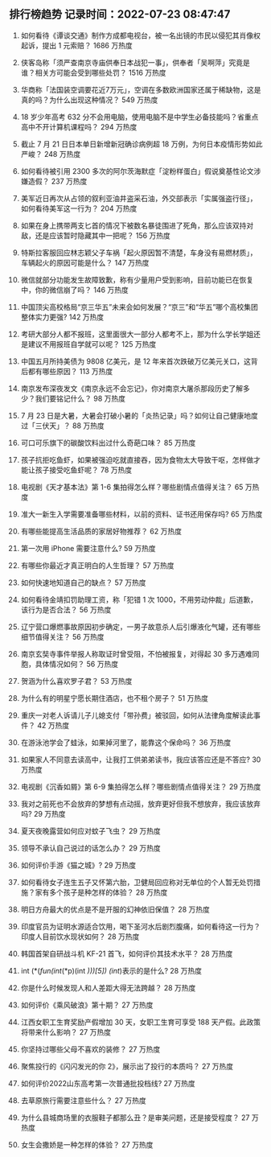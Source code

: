 
## 排行榜趋势 记录时间：2022-07-23 08:47:47
  
  1. 如何看待《谭谈交通》制作方成都电视台，被一名出镜的市民以侵犯其肖像权起诉，提出 1 元索赔？ 1686 万热度
    
  2. 侠客岛称「须严查南京寺庙供奉日本战犯一事」，供奉者「吴啊萍」究竟是谁？相关方可能会受到哪些处罚？ 1516 万热度
    
  3. 华商称「法国装空调要花近7万元」，空调在多数欧洲国家还属于稀缺物，这是真的吗？为什么出现这种情况？ 549 万热度
    
  4. 18 岁少年高考 632 分不会用电脑，使用电脑不是中学生必备技能吗？省重点高中不开计算机课程吗？ 294 万热度
    
  5. 截止 7 月 21 日日本单日新增新冠确诊病例超 18 万例，为何日本疫情形势如此严峻？ 248 万热度
    
  6. 如何看待被引用 2300 多次的阿尔茨海默症「淀粉样蛋白」假说奠基性论文涉嫌造假？ 237 万热度
    
  7. 美军近日再次从占领的叙利亚油井盗采石油，外交部表示「实属强盗行径」，如何看待美军这一行为？ 204 万热度
    
  8. 如果在身上携带两支匕首的情况下被数名暴徒围进了死角，那么应该双持对敌，还是应该暂时隐藏其中一把呢？ 156 万热度
    
  9. 特斯拉客服回应林志颖父子车祸「起火原因暂不清楚，车身没有易燃材质」，车辆起火的原因可能是什么？ 147 万热度
    
  10. 微信就部分功能发生故障致歉，称有少量用户受到影响，目前功能已在恢复中，你的微信崩了吗？ 146 万热度
    
  11. 中国顶尖高校格局“京三华五”未来会如何发展？“京三”和“华五”哪个高校集团整体实力更强? 142 万热度
    
  12. 考研大部分人都不报班，这里面很大一部分人都考不上，那为什么学长学姐还是建议不用报班自学就可以呢？ 125 万热度
    
  13. 中国五月所持美债为 9808 亿美元，是 12 年来首次跌破万亿美元关口，这背后都有哪些原因？ 113 万热度
    
  14. 南京发布深夜发文《南京永远不会忘记》，你对南京大屠杀那段历史了解多少？我们要铭记什么？ 98 万热度
    
  15. 7 月 23 日是大暑，大暑会打破小暑的「炎热记录」吗？如何让自己健康地度过「三伏天」？ 88 万热度
    
  16. 可口可乐旗下的碳酸饮料出过什么奇葩口味？ 85 万热度
    
  17. 孩子抗拒吃鱼虾，如果被强迫吃就直接吞，因为食物太大导致干呕，怎样做才能让孩子接受吃鱼虾呢？ 78 万热度
    
  18. 电视剧《天才基本法》第 1-6 集拍得怎么样？哪些剧情点值得关注？ 65 万热度
    
  19. 准大一新生入学需要准备哪些材料，以前的资料、证书还用保存吗? 65 万热度
    
  20. 有哪些能提高生活品质的家居好物推荐？ 62 万热度
    
  21. 第一次用 iPhone 需要注意什么? 59 万热度
    
  22. 有哪些你最近才真正明白的人生哲理？ 57 万热度
    
  23. 如何快速地知道自己的缺点？ 57 万热度
    
  24. 如何看待金靖扣罚助理工资，称「犯错 1 次 1000，不用劳动仲裁」后道歉，该行为是否合法？ 56 万热度
    
  25. 辽宁营口爆燃事故原因初步确定，一男子故意杀人后引爆液化气罐，还有哪些细节值得关注？ 56 万热度
    
  26. 南京玄奘寺事件举报人称取证时曾受阻，不怕被报复，对得起 30 多万遇难同胞，具体情况如何？ 56 万热度
    
  27. 贺涵为什么喜欢罗子君？ 53 万热度
    
  28. 为什么有的明星宁愿长期住酒店，也不租个房子？ 51 万热度
    
  29. 重庆一对老人诉请儿子儿媳支付「带孙费」被驳回，如何从法律角度解读此事件？ 42 万热度
    
  30. 在游泳池学会了蛙泳，如果掉河里了，能靠这个保命吗？ 36 万热度
    
  31. 如果家人不同意去读高中，让我打工供弟弟读书，我应该答应还是不答应? 30 万热度
    
  32. 电视剧《沉香如屑》第 6-9 集拍得怎么样？哪些剧情点值得关注？ 29 万热度
    
  33. 我对之前死也不会放弃的梦想有点动摇，放弃更好但我不想放弃，我应该放弃吗? 29 万热度
    
  34. 夏天夜晚露营如何应对蚊子飞虫？ 29 万热度
    
  35. 领导不承认自己说过的话怎么办？ 29 万热度
    
  36. 如何评价手游《猫之城》? 29 万热度
    
  37. 如何看待女子连生五子又怀第六胎，卫健局回应称对无单位的个人暂无处罚措施？家有多个孩子是种怎样的体验？ 28 万热度
    
  38. 明日方舟最大的优点是不是开服的幻神依旧保值？ 28 万热度
    
  39. 印度官员为证明水源适合饮用，喝下圣河水后剧烈腹痛，如何看待这一行为？印度人目前饮水现状如何？ 28 万热度
    
  40. 韩国首架自研战斗机 KF-21 首飞，如何评价其技术水平？ 28 万热度
    
  41. int (*(*fun(int*(*p)(int *)))[5]) (int*)表示的是什么? 28 万热度
    
  42. 你是什么时候发现人和人差距大得无法跨越？ 28 万热度
    
  43. 如何评价《乘风破浪》第十期？ 27 万热度
    
  44. 江西女职工生育奖励产假增加 30 天，女职工生育可享受 188 天产假。此政策将带来什么影响？ 27 万热度
    
  45. 你坚持过哪些父母不喜欢的装修？ 27 万热度
    
  46. 聚焦投行的《闪闪发光的你 2》，展示出了投行的本质吗？ 27 万热度
    
  47. 如何评价2022山东高考第一次普通批投档线? 27 万热度
    
  48. 去草原旅行需要注意些什么？ 27 万热度
    
  49. 为什么县城商场里的衣服鞋子都那么丑？是审美问题，还是接受程度？ 27 万热度
    
  50. 女生会撒娇是一种怎样的体验？ 27 万热度
    